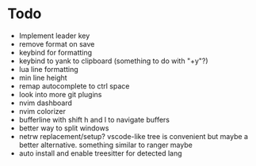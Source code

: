 # Todo
- Implement leader key
- remove format on save
- keybind for formatting
- keybind to yank to clipboard (something to do with "+y"?)
- lua line formatting
- min line height
- remap autocomplete to ctrl space
- look into more git plugins
- nvim dashboard
- nvim colorizer
- bufferline with shift h and l to navigate buffers
- better way to split windows
- netrw replacement/setup? vscode-like tree is convenient but maybe a better alternative. something similar to ranger maybe
- auto install and enable treesitter for detected lang
